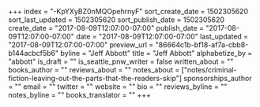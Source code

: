 +++
index = "-KpYXyBZ0nMQOpehrnyF"
sort_create_date = 1502305620
sort_last_updated = 1502305620
sort_publish_date = 1502305620
create_date = "2017-08-09T12:07:00-07:00"
publish_date = "2017-08-09T12:07:00-07:00"
date = "2017-08-09T12:07:00-07:00"
last_updated = "2017-08-09T12:07:00-07:00"
preview_url = "86664c1b-bf18-af7a-cbb8-b144acbcf5b6"
byline = "Jeff Abbott"
title = "Jeff Abbott"
alphabetize_by = "abbott"
is_draft = ""
is_seattle_pnw_writer = false
written_about = ""
books_author = ""
reviews_about = ""
notes_about = ["notes/criminal-fiction-leaving-out-the-parts-that-the-readers-skip"]
sponsorships_author = ""
email = ""
twitter = ""
website = ""
bio = ""
reviews_byline = ""
notes_byline = ""
books_translator = ""
+++
